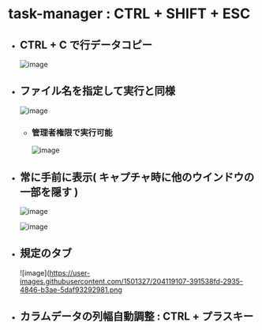 # task-manager : CTRL + SHIFT + ESC

- ## CTRL + C で行データコピー
  ![image](https://user-images.githubusercontent.com/1501327/204114010-807b9c19-74e5-480d-b8db-3214df7cceb6.png)

- ## ファイル名を指定して実行と同様
  ![image](https://user-images.githubusercontent.com/1501327/204114200-02adb06a-1f1f-4d05-990c-67b484feb42f.png)

  - ### 管理者権限で実行可能
    ![image](https://user-images.githubusercontent.com/1501327/204114283-4a03231a-51f2-4a2e-9305-2ca8886ae76d.png)

- ## 常に手前に表示( キャプチャ時に他のウインドウの一部を隠す )
  ![image](https://user-images.githubusercontent.com/1501327/204114315-dab0ccdc-5d8e-430a-b840-bee2dd6e62b7.png)

  ![image](https://user-images.githubusercontent.com/1501327/204119357-4d2564fc-7a53-4b8c-9414-3480c8750e22.png)


- ## 規定のタブ
  ![image](https://user-images.githubusercontent.com/1501327/204119107-391538fd-2935-4846-b3ae-5daf93292981.png
  
  
- ## カラムデータの列幅自動調整 : CTRL + プラスキー
